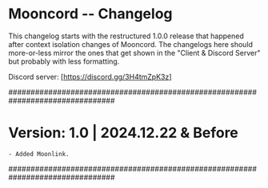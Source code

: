 # Mooncord -- Changelog

This changelog starts with the restructured 1.0.0 release that happened after context isolation changes of Mooncord.
The changelogs here should more-or-less mirror the ones that get shown in the "Client & Discord Server" but probably with less formatting. 

Discord server: [https://discord.gg/3H4tmZpK3z]

################################################################################

# Version: 1.0 | 2024.12.22 & Before

	- Added Moonlink.

################################################################################